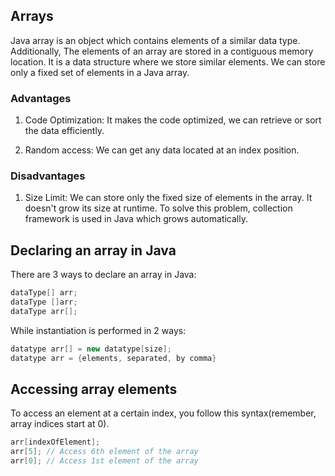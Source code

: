 ## Arrays

Java array is an object which contains elements of a similar data type. Additionally, The elements of an array are stored in a contiguous memory location. It is a data structure where we store similar elements. We can store only a fixed set of elements in a Java array.

### Advantages

1. Code Optimization: It makes the code optimized, we can retrieve or sort the data efficiently.

2. Random access: We can get any data located at an index position.

### Disadvantages

1. Size Limit: We can store only the fixed size of elements in the array. It doesn't grow its size at runtime. To solve this problem, collection framework is used in Java which grows automatically.

## Declaring an array in Java

There are 3 ways to declare an array in Java:
```Java
dataType[] arr; 
dataType []arr;  
dataType arr[];  
```

While instantiation is performed in 2 ways:

```Java
datatype arr[] = new datatype[size];
datatype arr = {elements, separated, by comma}
```

## Accessing array elements

To access an element at a certain index, you follow this syntax(remember, array indices start at 0).

```Java
arr[indexOfElement];
arr[5]; // Access 6th element of the array
arr[0]; // Access 1st element of the array
```